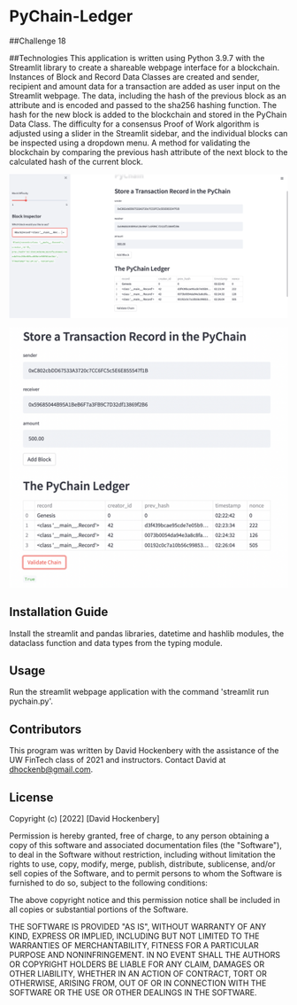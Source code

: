 # PyChain-Ledger
##Challenge 18

##Technologies
This application is written using Python 3.9.7 with the Streamlit library to create a shareable webpage interface for a blockchain.  Instances of Block and Record Data Classes are created and sender, recipient and amount data for a transaction are added as user input on the Streamlit webpage. The data, including the hash of the previous block as an attribute and is encoded and passed to the sha256 hashing function. The hash for the new block is added to the blockchain and stored in the PyChain Data Class. The difficulty for a consensus Proof of Work algorithm is adjusted using a slider in the Streamlit sidebar, and the individual blocks can be inspected using a dropdown menu. A method for validating the blockchain by comparing the previous hash attribute of the next block to the calculated hash of the current block. 

![Streamlit application page showing multiple blocks added to blockchain](PyChain_Ledger.png)

![Streamlit application page showing validation of the blockchain](PyChain_Validation.png)

## Installation Guide
Install the streamlit and pandas libraries, datetime and hashlib modules, the dataclass function and data types from the typing module.

## Usage
Run the streamlit webpage application with the command 'streamlit run pychain.py'.

## Contributors
This program was written by David Hockenbery with the assistance of the UW FinTech class of 2021 and instructors. Contact David at dhockenb@gmail.com.

## License
Copyright (c) [2022] [David Hockenbery]

Permission is hereby granted, free of charge, to any person obtaining a copy
of this software and associated documentation files (the "Software"), to deal
in the Software without restriction, including without limitation the rights
to use, copy, modify, merge, publish, distribute, sublicense, and/or sell
copies of the Software, and to permit persons to whom the Software is
furnished to do so, subject to the following conditions:

The above copyright notice and this permission notice shall be included in all
copies or substantial portions of the Software.

THE SOFTWARE IS PROVIDED "AS IS", WITHOUT WARRANTY OF ANY KIND, EXPRESS OR
IMPLIED, INCLUDING BUT NOT LIMITED TO THE WARRANTIES OF MERCHANTABILITY,
FITNESS FOR A PARTICULAR PURPOSE AND NONINFRINGEMENT. IN NO EVENT SHALL THE
AUTHORS OR COPYRIGHT HOLDERS BE LIABLE FOR ANY CLAIM, DAMAGES OR OTHER
LIABILITY, WHETHER IN AN ACTION OF CONTRACT, TORT OR OTHERWISE, ARISING FROM,
OUT OF OR IN CONNECTION WITH THE SOFTWARE OR THE USE OR OTHER DEALINGS IN THE
SOFTWARE.

